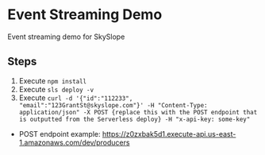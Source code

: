 # Event Streaming Demo
Event streaming demo for SkySlope

## Steps
1. Execute `npm install`
2. Execute `sls deploy -v`
3. Execute `curl -d '{"id":"112233", "email":"123GrantSt@skyslope.com"}' -H "Content-Type: application/json" -X POST {replace this with the POST endpoint that is outputted from the Serverless deploy} -H "x-api-key: some-key"`
  - POST endpoint example: https://z0zxbak5d1.execute-api.us-east-1.amazonaws.com/dev/producers